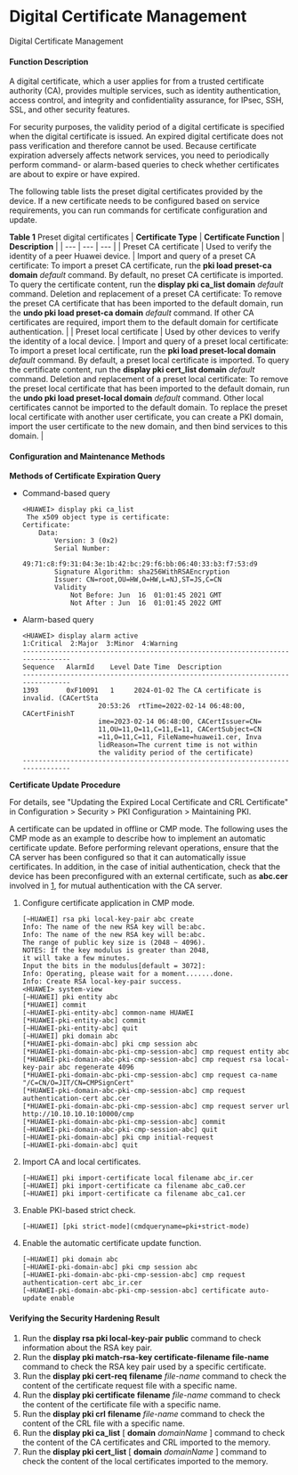 Digital Certificate Management
==============================

Digital Certificate Management

#### Function Description

A digital certificate, which a user applies for from a trusted certificate authority (CA), provides multiple services, such as identity authentication, access control, and integrity and confidentiality assurance, for IPsec, SSH, SSL, and other security features.

For security purposes, the validity period of a digital certificate is specified when the digital certificate is issued. An expired digital certificate does not pass verification and therefore cannot be used. Because certificate expiration adversely affects network services, you need to periodically perform command- or alarm-based queries to check whether certificates are about to expire or have expired.

The following table lists the preset digital certificates provided by the device. If a new certificate needs to be configured based on service requirements, you can run commands for certificate configuration and update.

**Table 1** Preset digital certificates
| **Certificate Type** | **Certificate Function** | **Description** |
| --- | --- | --- |
| Preset CA certificate | Used to verify the identity of a peer Huawei device. | Import and query of a preset CA certificate:  To import a preset CA certificate, run the **pki load preset-ca domain** *default* command. By default, no preset CA certificate is imported. To query the certificate content, run the **display pki ca\_list domain** *default* command.  Deletion and replacement of a preset CA certificate:  To remove the preset CA certificate that has been imported to the default domain, run the **undo pki load preset-ca domain** *default* command. If other CA certificates are required, import them to the default domain for certificate authentication. |
| Preset local certificate | Used by other devices to verify the identity of a local device. | Import and query of a preset local certificate:  To import a preset local certificate, run the **pki load preset-local domain** *default* command. By default, a preset local certificate is imported. To query the certificate content, run the **display pki cert\_list domain** *default* command.  Deletion and replacement of a preset local certificate:  To remove the preset local certificate that has been imported to the default domain, run the **undo pki load preset-local domain** *default* command. Other local certificates cannot be imported to the default domain. To replace the preset local certificate with another user certificate, you can create a PKI domain, import the user certificate to the new domain, and then bind services to this domain. |



#### Configuration and Maintenance Methods

**Methods of Certificate Expiration Query**

* Command-based query
  ```
  <HUAWEI> display pki ca_list
   The x509 object type is certificate:
  Certificate:
      Data:
          Version: 3 (0x2)
          Serial Number:
              49:71:c8:f9:31:04:3e:1b:42:bc:29:f6:bb:06:40:33:b3:f7:53:d9
          Signature Algorithm: sha256WithRSAEncryption
          Issuer: CN=root,OU=HW,O=HW,L=NJ,ST=JS,C=CN
          Validity
              Not Before: Jun  16  01:01:45 2021 GMT
              Not After : Jun  16  01:01:45 2022 GMT
  ```
* Alarm-based query
  ```
  <HUAWEI> display alarm active
  1:Critical  2:Major  3:Minor  4:Warning
  -------------------------------------------------------------------------------
  Sequence   AlarmId    Level Date Time  Description
  -------------------------------------------------------------------------------
  1393       0xF10091   1     2024-01-02 The CA certificate is invalid. (CACertSta
                     20:53:26  rtTime=2022-02-14 06:48:00, CACertFinishT
                     ime=2023-02-14 06:48:00, CACertIssuer=CN=
                     11,OU=11,O=11,C=11,E=11, CACertSubject=CN   
                     =11,O=11,C=11, FileName=huawei1.cer, Inva   
                     lidReason=The current time is not within       
                     the validity period of the certificate) 
  -------------------------------------------------------------------------------
  ```

**Certificate Update Procedure**

For details, see "Updating the Expired Local Certificate and CRL Certificate" in Configuration > Security > PKI Configuration > Maintaining PKI.

A certificate can be updated in offline or CMP mode. The following uses the CMP mode as an example to describe how to implement an automatic certificate update. Before performing relevant operations, ensure that the CA server has been configured so that it can automatically issue certificates. In addition, in the case of initial authentication, check that the device has been preconfigured with an external certificate, such as **abc.cer** involved in [1](#EN-US_CONCEPT_0000001221878845__li139131324153213), for mutual authentication with the CA server.

1. Configure certificate application in CMP mode.
   ```
   [~HUAWEI] rsa pki local-key-pair abc create
   Info: The name of the new RSA key will be:abc.
   Info: The name of the new RSA key will be:abc.
   The range of public key size is (2048 ~ 4096).
   NOTES: If the key modulus is greater than 2048,
   it will take a few minutes.
   Input the bits in the modulus[default = 3072]:
   Info: Operating, please wait for a moment.......done.
   Info: Create RSA local-key-pair success.
   <HUAWEI> system-view
   [~HUAWEI] pki entity abc
   [*HUAWEI] commit
   [~HUAWEI-pki-entity-abc] common-name HUAWEI
   [*HUAWEI-pki-entity-abc] commit
   [~HUAWEI-pki-entity-abc] quit
   [~HUAWEI] pki domain abc
   [*HUAWEI-pki-domain-abc] pki cmp session abc
   [*HUAWEI-pki-domain-abc-pki-cmp-session-abc] cmp request entity abc
   [*HUAWEI-pki-domain-abc-pki-cmp-session-abc] cmp request rsa local-key-pair abc regenerate 4096
   [*HUAWEI-pki-domain-abc-pki-cmp-session-abc] cmp request ca-name "/C=CN/O=JIT/CN=CMPSignCert"
   [*HUAWEI-pki-domain-abc-pki-cmp-session-abc] cmp request authentication-cert abc.cer
   [*HUAWEI-pki-domain-abc-pki-cmp-session-abc] cmp request server url http://10.10.10.10:10000/cmp
   [*HUAWEI-pki-domain-abc-pki-cmp-session-abc] commit
   [~HUAWEI-pki-domain-abc-pki-cmp-session-abc] quit
   [~HUAWEI-pki-domain-abc] pki cmp initial-request
   [~HUAWEI-pki-domain-abc] quit
   ```
2. Import CA and local certificates.
   ```
   [~HUAWEI] pki import-certificate local filename abc_ir.cer
   [~HUAWEI] pki import-certificate ca filename abc_ca0.cer
   [~HUAWEI] pki import-certificate ca filename abc_ca1.cer
   ```
3. Enable PKI-based strict check.
   ```
   [~HUAWEI] [pki strict-mode](cmdqueryname=pki+strict-mode)
   ```
4. Enable the automatic certificate update function.
   ```
   [~HUAWEI] pki domain abc
   [~HUAWEI-pki-domain-abc] pki cmp session abc
   [~HUAWEI-pki-domain-abc-pki-cmp-session-abc] cmp request authentication-cert abc_ir.cer
   [~HUAWEI-pki-domain-abc-pki-cmp-session-abc] certificate auto-update enable
   ```

#### Verifying the Security Hardening Result

1. Run the **display rsa pki local-key-pair** **public** command to check information about the RSA key pair.
2. Run the **display pki match-rsa-key certificate-filename file-name** command to check the RSA key pair used by a specific certificate.
3. Run the **display pki cert-req** **filename** *file-name* command to check the content of the certificate request file with a specific name.
4. Run the **display pki certificate** **filename** *file-name* command to check the content of the certificate file with a specific name.
5. Run the **display pki crl** **filename** *file-name* command to check the content of the CRL file with a specific name.
6. Run the **display pki ca\_list** [ **domain** *domainName* ] command to check the content of the CA certificates and CRL imported to the memory.
7. Run the **display pki cert\_list** [ **domain** *domainName* ] command to check the content of the local certificates imported to the memory.